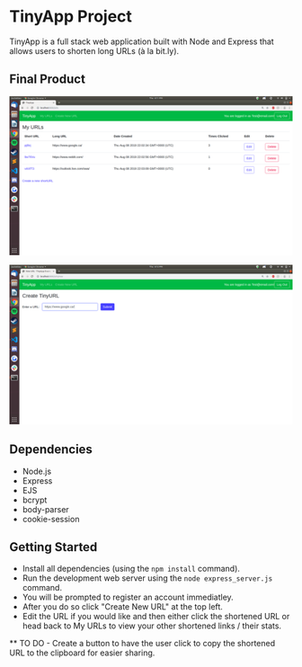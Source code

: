 # TinyApp Project

TinyApp is a full stack web application built with Node and Express that allows users to shorten long URLs (à la bit.ly).

## Final Product

![A screenshot of the main page showcasing a table of the links, their shortened versions and some information about them such as the date the short link was created and the number of times they have been clicked.](Screenshot1.png)

![The base screen in which the user will input the desired website to shorten.](Screenshot2.png)

## Dependencies

- Node.js
- Express
- EJS
- bcrypt
- body-parser
- cookie-session

## Getting Started

- Install all dependencies (using the `npm install` command).
- Run the development web server using the `node express_server.js` command.
- You will be prompted to register an account immediatley.
- After you do so click "Create New URL" at the top left.
- Edit the URL if you would like and then either click the shortened URL or head back to My URLs to view your other shortened links / their stats.


** TO DO - Create a button to have the user click to copy the shortened URL to the clipboard for easier sharing.